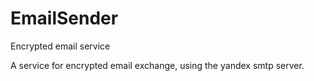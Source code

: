 # EmailSender
Encrypted email service

A service for encrypted email exchange, using the yandex smtp server.

